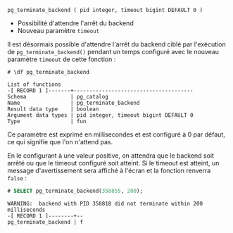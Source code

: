 <!--
Les commits sur ce sujet sont :

* https://git.postgresql.org/gitweb/?p=postgresql.git;a=commit;h=aaf043257205ec523f1ba09a3856464d17cf2281

	Thanks. +1 to remove the pg_wait_for_backend_termination function. The
	patch basically looks good to me. I'm attaching an updated patch. I
	corrected a minor typo in the commit message, took docs and code
	comment changes suggested by Justin Pryzby.

Discussion

* https://www.postgresql.org/message-id/flat/CALj2ACUBpunmyhYZw-kXCYs5NM+h6oG_7Df_Tn4mLmmUQifkqA@mail.gmail.com

-->

<div class="slide-content">

```
pg_terminate_backend ( pid integer, timeout bigint DEFAULT 0 )
```

* Possibilité d'attendre l'arrêt du backend
* Nouveau paramètre `timeout`

</div>

<div class="notes">

Il est désormais possible d'attendre l'arrêt du backend ciblé par l'exécution
de `pg_terminate_backend()` pendant un temps configuré avec le nouveau
paramètre `timeout` de cette fonction :

```text
# \df pg_terminate_backend

List of functions
-[ RECORD 1 ]-------+--------------------------------------
Schema              | pg_catalog
Name                | pg_terminate_backend
Result data type    | boolean
Argument data types | pid integer, timeout bigint DEFAULT 0
Type                | fun
```

Ce paramètre est exprimé en millisecondes et est configuré à 0 par défaut, ce
qui signifie que l'on n'attend pas.

En le configurant à une valeur positive, on attendra que le backend soit arrêté
ou que le timeout configuré soit atteint. Si le timeout est atteint, un message
d'avertissement sera affiché à l'écran et la fonction renverra `false` :

```sql
# SELECT pg_terminate_backend(358855, 200);
```
```text
WARNING:  backend with PID 358818 did not terminate within 200 milliseconds
-[ RECORD 1 ]--------+--
pg_terminate_backend | f
```

</div>
